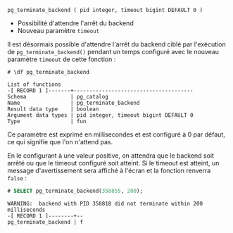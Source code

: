 <!--
Les commits sur ce sujet sont :

* https://git.postgresql.org/gitweb/?p=postgresql.git;a=commit;h=aaf043257205ec523f1ba09a3856464d17cf2281

	Thanks. +1 to remove the pg_wait_for_backend_termination function. The
	patch basically looks good to me. I'm attaching an updated patch. I
	corrected a minor typo in the commit message, took docs and code
	comment changes suggested by Justin Pryzby.

Discussion

* https://www.postgresql.org/message-id/flat/CALj2ACUBpunmyhYZw-kXCYs5NM+h6oG_7Df_Tn4mLmmUQifkqA@mail.gmail.com

-->

<div class="slide-content">

```
pg_terminate_backend ( pid integer, timeout bigint DEFAULT 0 )
```

* Possibilité d'attendre l'arrêt du backend
* Nouveau paramètre `timeout`

</div>

<div class="notes">

Il est désormais possible d'attendre l'arrêt du backend ciblé par l'exécution
de `pg_terminate_backend()` pendant un temps configuré avec le nouveau
paramètre `timeout` de cette fonction :

```text
# \df pg_terminate_backend

List of functions
-[ RECORD 1 ]-------+--------------------------------------
Schema              | pg_catalog
Name                | pg_terminate_backend
Result data type    | boolean
Argument data types | pid integer, timeout bigint DEFAULT 0
Type                | fun
```

Ce paramètre est exprimé en millisecondes et est configuré à 0 par défaut, ce
qui signifie que l'on n'attend pas.

En le configurant à une valeur positive, on attendra que le backend soit arrêté
ou que le timeout configuré soit atteint. Si le timeout est atteint, un message
d'avertissement sera affiché à l'écran et la fonction renverra `false` :

```sql
# SELECT pg_terminate_backend(358855, 200);
```
```text
WARNING:  backend with PID 358818 did not terminate within 200 milliseconds
-[ RECORD 1 ]--------+--
pg_terminate_backend | f
```

</div>
